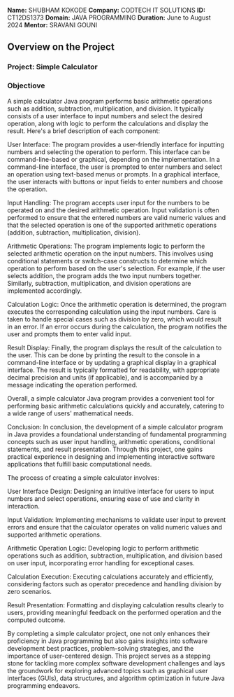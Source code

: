 **Name:** SHUBHAM KOKODE
**Company:** CODTECH IT SOLUTIONS
**ID:** CT12DS1373
**Domain:** JAVA PROGRAMMING
**Duration:** June to August 2024
**Mentor:** SRAVANI GOUNI



## Overview on the Project

### Project: Simple Calculator

### Objectiove
A simple calculator Java program performs basic arithmetic operations such as addition, subtraction, multiplication, and division. It typically consists of a user interface to input numbers and select the desired operation, along with logic to perform the calculations and display the result. Here's a brief description of each component:

User Interface: The program provides a user-friendly interface for inputting numbers and selecting the operation to perform. This interface can be command-line-based or graphical, depending on the implementation. In a command-line interface, the user is prompted to enter numbers and select an operation using text-based menus or prompts. In a graphical interface, the user interacts with buttons or input fields to enter numbers and choose the operation.

Input Handling: The program accepts user input for the numbers to be operated on and the desired arithmetic operation. Input validation is often performed to ensure that the entered numbers are valid numeric values and that the selected operation is one of the supported arithmetic operations (addition, subtraction, multiplication, division).

Arithmetic Operations: The program implements logic to perform the selected arithmetic operation on the input numbers. This involves using conditional statements or switch-case constructs to determine which operation to perform based on the user's selection. For example, if the user selects addition, the program adds the two input numbers together. Similarly, subtraction, multiplication, and division operations are implemented accordingly.

Calculation Logic: Once the arithmetic operation is determined, the program executes the corresponding calculation using the input numbers. Care is taken to handle special cases such as division by zero, which would result in an error. If an error occurs during the calculation, the program notifies the user and prompts them to enter valid input.

Result Display: Finally, the program displays the result of the calculation to the user. This can be done by printing the result to the console in a command-line interface or by updating a graphical display in a graphical interface. The result is typically formatted for readability, with appropriate decimal precision and units (if applicable), and is accompanied by a message indicating the operation performed.

Overall, a simple calculator Java program provides a convenient tool for performing basic arithmetic calculations quickly and accurately, catering to a wide range of users' mathematical needs.

Conclusion: In conclusion, the development of a simple calculator program in Java provides a foundational understanding of fundamental programming concepts such as user input handling, arithmetic operations, conditional statements, and result presentation. Through this project, one gains practical experience in designing and implementing interactive software applications that fulfill basic computational needs.

The process of creating a simple calculator involves:

User Interface Design: Designing an intuitive interface for users to input numbers and select operations, ensuring ease of use and clarity in interaction.

Input Validation: Implementing mechanisms to validate user input to prevent errors and ensure that the calculator operates on valid numeric values and supported arithmetic operations.

Arithmetic Operation Logic: Developing logic to perform arithmetic operations such as addition, subtraction, multiplication, and division based on user input, incorporating error handling for exceptional cases.

Calculation Execution: Executing calculations accurately and efficiently, considering factors such as operator precedence and handling division by zero scenarios.

Result Presentation: Formatting and displaying calculation results clearly to users, providing meaningful feedback on the performed operation and the computed outcome.

By completing a simple calculator project, one not only enhances their proficiency in Java programming but also gains insights into software development best practices, problem-solving strategies, and the importance of user-centered design. This project serves as a stepping stone for tackling more complex software development challenges and lays the groundwork for exploring advanced topics such as graphical user interfaces (GUIs), data structures, and algorithm optimization in future Java programming endeavors.
